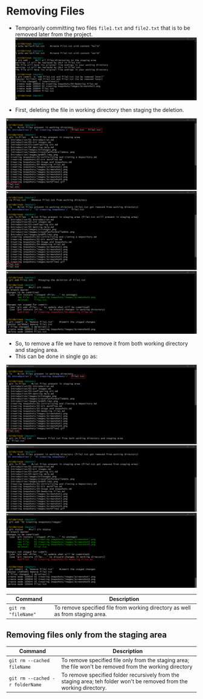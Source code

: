 # Removing Files

- Temproarily committing two files `file1.txt` and `file2.txt` that is to be removed later from the project.
![](./images/Screenshot6.png)

- First, deleting the file in working directory then staging the deletion.

![](./images/Screenshot7.png)
![](./images/Screenshot8.png)
![](./images/Screenshot9.png)

- So, to remove a file we have to remove it from both working directory and staging area. 
- This can be done in single go as:

![](./images/Screenshot10.png)
![](./images/Screenshot11.png)
![](./images/Screenshot12.png)

| Command             | Description                                                                   |
|---------------------|-------------------------------------------------------------------------------|
| `git rm "fileName"` | To remove specified file from working directory as well as from staging area. |

## Removing files only from the staging area

| Command                         | Description                                                                                                           |
|---------------------------------|-----------------------------------------------------------------------------------------------------------------------|
| `git rm --cached fileName`      | To remove specified file only from the staging area; the file won't be removed from the working directory             |
| `git rm --cached -r folderName` | To remove specified folder recursively from the staging area; teh folder won't be removed from the working directory. |